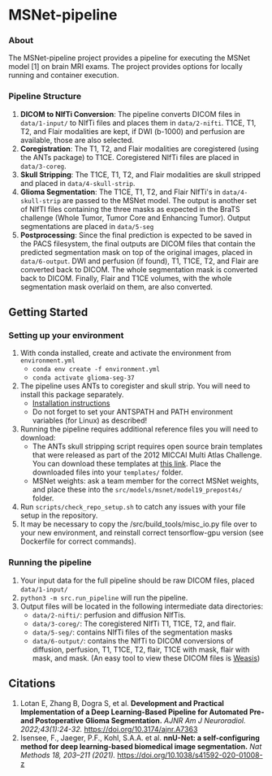 # MSNet-pipeline

### About
The MSNet-pipeline project provides a pipeline for executing the MSNet model [1] on brain MRI exams. The project provides options for locally running and container execution.

### Pipeline Structure

1. **DICOM to NIfTi Conversion**: The pipeline converts DICOM files in `data/1-input/` to NIfTi files and places them in `data/2-nifti`. T1CE, T1, T2, and Flair modalities are kept, if DWI (b-1000) and perfusion are available, those are also selected.
2. **Coregistration**: The T1, T2, and Flair modalities are coregistered (using the ANTs package) to T1CE. Coregistered NIfTi files are placed in `data/3-coreg`.
3. **Skull Stripping**: The T1CE, T1, T2, and Flair modalities are skull stripped and placed in `data/4-skull-strip`.
4. **Glioma Segmentation**: The T1CE, T1, T2, and Flair NIfTi's in `data/4-skull-strip` are passed to the MSNet model. The output is another set of NIfTI files containing the three masks as expected in the BraTS challenge (Whole Tumor, Tumor Core and Enhancing Tumor). Output segmentations are placed in `data/5-seg`
5. **Postprocessing**: Since the final prediction is expected to be saved in the PACS filesystem, the final outputs are DICOM files that contain the predicted segmentation mask on top of the original images, placed in `data/6-output`. DWI and perfusion (if found), T1, T1CE, T2, and Flair are converted back to DICOM. The whole segmentation mask is converted back to DICOM. Finally, Flair and T1CE volumes, with the whole segmentation mask overlaid on them, are also converted.

## Getting Started
### Setting up your environment

1. With conda installed, create and activate the environment from `environment.yml`
    - `conda env create -f environment.yml`
    - `conda activate glioma-seg-37`
2. The pipeline uses ANTs to coregister and skull strip. You will need to install this package separately.
    - [Installation instructions](https://andysbrainbook.readthedocs.io/en/latest/ANTs/ANTs_Overview.html)
    - Do not forget to set your ANTSPATH and PATH environment variables (for Linux) as described! 
3. Running the pipeline requires additional reference files you will need to download:
    - The ANTs skull stripping script requires open source brain templates that were released as part of the 2012 MICCAI Multi Atlas Challenge. You can download these templates at [this link](https://figshare.com/articles/dataset/ANTs_ANTsR_Brain_Templates/915436?file=3133832). Place the downloaded files into your `templates/` folder.
    - MSNet weights: ask a team member for the correct MSNet weights, and place these into the `src/models/msnet/model19_prepost4s/` folder.
4. Run `scripts/check_repo_setup.sh` to catch any issues with your file setup in the repository.
5. It may be necessary to copy the /src/build_tools/misc_io.py file over to your new environment, and reinstall correct tensorflow-gpu version (see Dockerfile for correct commands).

### Running the pipeline

1. Your input data for the full pipeline should be raw DICOM files, placed `data/1-input/`
2. `python3 -m src.run_pipeline` will run the pipeline.
3. Output files will be located in the following intermediate data directories:
    - `data/2-nifti/`: perfusion and diffusion NIfTis.
    - `data/3-coreg/`: The coregistered NIfTi T1, T1CE, T2, and flair.
    - `data/5-seg/`: contains NIfTi files of the segmentation masks
    - `data/6-output/`: contains the NIfTi to DICOM conversions of diffusion, perfusion, T1, T1CE, T2, flair, T1CE with mask, flair with mask, and mask. (An easy tool to view these DICOM files is [Weasis](https://weasis.org/en/index.html))

## Citations

1. Lotan E, Zhang B, Dogra S, et al. **Development and Practical Implementation of a Deep Learning-Based Pipeline for Automated Pre- and Postoperative Glioma Segmentation.** *AJNR Am J Neuroradiol. 2022;43(1):24-32.* https://doi.org/10.3174/ajnr.A7363
2. Isensee, F., Jaeger, P.F., Kohl, S.A.A. et al. **nnU-Net: a self-configuring method for deep learning-based biomedical image segmentation.** *Nat Methods 18, 203–211 (2021).* https://doi.org/10.1038/s41592-020-01008-z

